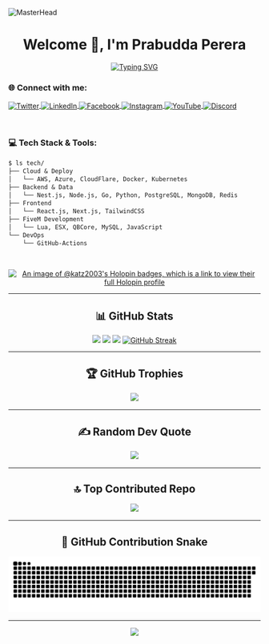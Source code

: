 ![MasterHead](https://firebasestorage.googleapis.com/v0/b/flexi-coding.appspot.com/o/dempgi7-520f8d5f-63d4-4453-8822-dbc149ae27f8.gif?alt=media&token=91c0c7b2-93c3-4029-b011-1a8703c5730d)

<h1 align="center">Welcome 👋, I'm Prabudda Perera</h1>

<div align="center">
  
[![Typing SVG](https://readme-typing-svg.demolab.com/?lines=FiveM+Developer+%26+Server+Creator;Full+Stack+Web+Developer;Discord+Bot+Developer;Always+learning+new+technologies&font=Fira%20Code&center=true&width=440&height=45&color=f75c7e&vCenter=true&size=22)](https://git.io/typing-svg)

</div>

<h3 align="left">🌐 Connect with me:</h3>
<p align="left">
<a href="https://x.com/flkkatz?t=xx2ebt6-6onohoyfiv8gda&s=09" target="blank">
  <img align="center" src="https://raw.githubusercontent.com/rahuldkjain/github-profile-readme-generator/master/src/images/icons/Social/twitter.svg" alt="Twitter" height="30" width="40" />
</a>
<a href="https://www.linkedin.com/in/prabudda-perera-9047611a0/" target="blank">
  <img align="center" src="https://raw.githubusercontent.com/rahuldkjain/github-profile-readme-generator/master/src/images/icons/Social/linked-in-alt.svg" alt="LinkedIn" height="30" width="40" />
</a>
<a href="https://www.facebook.com/perera.prabuda" target="blank">
  <img align="center" src="https://raw.githubusercontent.com/rahuldkjain/github-profile-readme-generator/master/src/images/icons/Social/facebook.svg" alt="Facebook" height="30" width="40" />
</a>
<a href="https://www.instagram.com/prabudda_2.0/" target="blank">
  <img align="center" src="https://raw.githubusercontent.com/rahuldkjain/github-profile-readme-generator/master/src/images/icons/Social/instagram.svg" alt="Instagram" height="30" width="40" />
</a>
<a href="https://www.youtube.com/@fantasylk1697" target="blank">
  <img align="center" src="https://raw.githubusercontent.com/rahuldkjain/github-profile-readme-generator/master/src/images/icons/Social/youtube.svg" alt="YouTube" height="30" width="40" />
</a>
<a href="https://discord.gg/Ktt3KGFZ7k" target="blank">
  <img align="center" src="https://raw.githubusercontent.com/rahuldkjain/github-profile-readme-generator/master/src/images/icons/Social/discord.svg" alt="Discord" height="30" width="40" />
</a>
</p>

<br/>

<h3 align="left">💻 Tech Stack & Tools:</h3>

```
$ ls tech/
├── Cloud & Deploy
│   └── AWS, Azure, CloudFlare, Docker, Kubernetes
├── Backend & Data
│   └── Nest.js, Node.js, Go, Python, PostgreSQL, MongoDB, Redis
├── Frontend
│   └── React.js, Next.js, TailwindCSS
├── FiveM Development
│   └── Lua, ESX, QBCore, MySQL, JavaScript
└── DevOps
    └── GitHub-Actions
```

<br/>

<div align="center">
  
[![An image of @katz2003's Holopin badges, which is a link to view their full Holopin profile](https://holopin.me/katz2003)](https://holopin.io/@katz2003)

</div>

---

<h2 align="center">📊 GitHub Stats</h2>

<div align="center">
  
![](https://github-profile-summary-cards.vercel.app/api/cards/profile-details?username=katz-dev&theme=tokyonight)
![](https://github-profile-summary-cards.vercel.app/api/cards/repos-per-language?username=katz-dev&theme=tokyonight)
![](https://github-profile-summary-cards.vercel.app/api/cards/stats?username=katz-dev&theme=tokyonight)
[![GitHub Streak](https://streak-stats.demolab.com?user=katz-dev&theme=tokyonight)](https://git.io/streak-stats)

</div>

---

<h2 align="center">🏆 GitHub Trophies</h2>

<div align="center">
  
![](https://github-profile-trophy.vercel.app/?username=katz-dev&theme=discord&no-frame=true&no-bg=false&margin-w=4)

</div>

---

<h2 align="center">✍️ Random Dev Quote</h2>

<div align="center">
  
![](https://quotes-github-readme.vercel.app/api?type=horizontal&theme=radical)

</div>

---

<h2 align="center">🔝 Top Contributed Repo</h2>

<div align="center">
  
![](https://github-contributor-stats.vercel.app/api?username=katz-dev&limit=5&theme=dark&combine_all_yearly_contributions=true)

</div>

---

<h2 align="center">🐍 GitHub Contribution Snake</h2>

<div align="center">
  
![Snake animation](https://raw.githubusercontent.com/katz-dev/katz-dev/output/github-snake-dark.svg)

</div>

---

<div align="center">
  
[![](https://visitcount.itsvg.in/api?id=katz-dev&icon=0&color=0)](https://visitcount.itsvg.in)

</div>

<!-- Proudly created with GPRM ( https://gprm.itsvg.in ) -->
